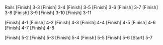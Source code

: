 Rails
[Finish] 3-3
[Finish] 3-4
[Finish] 3-5
[Finish] 3-6
[Finish] 3-7
[Finish] 3-8
[Finish] 3-9
[Finish] 3-10
[Finish] 3-11

[Finish] 4-1
[Finish] 4-2
[Finish] 4-3
[Finish] 4-4
[Finish] 4-5
[Finish] 4-6
[Finish] 4-7
[Finish] 4-8

[Finish] 5-2
[Finish] 5-3
[Finish] 5-4
[Finish] 5-5
[Finish] 5-6
[Start] 5-7
